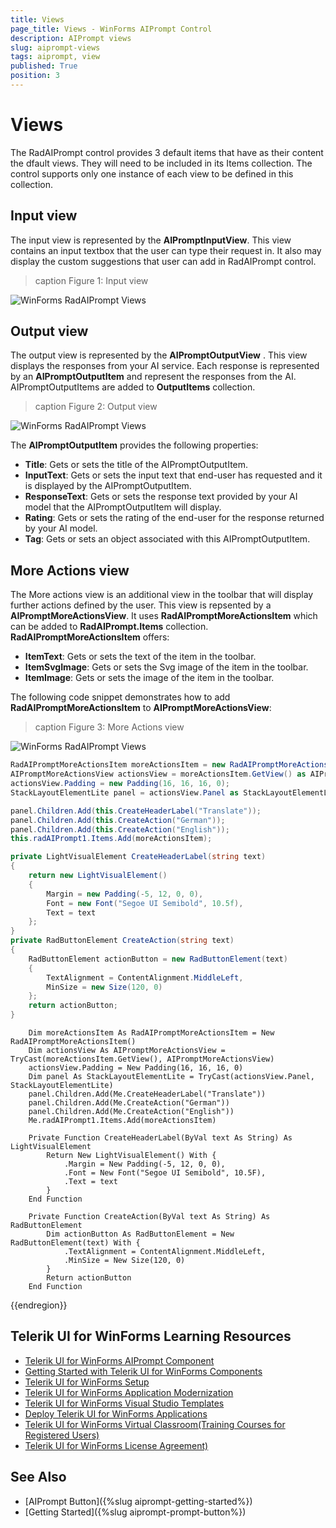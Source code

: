 ```yaml
---
title: Views
page_title: Views - WinForms AIPrompt Control
description: AIPrompt views
slug: aiprompt-views
tags: aiprompt, view
published: True
position: 3
---
```


# Views

The RadAIPrompt control provides 3 default items that have as their content the dfault views. They will need to be included in its Items collection. The control supports only one instance of each view to be defined in this collection.

## Input view

The input view is represented by the __AIPromptInputView__. This view contains an input textbox that the user can type their request in. It also may display the custom suggestions that user can add in RadAIPrompt control.

>caption Figure 1: Input view

![WinForms RadAIPrompt Views](images/aiprompt-views001.png)

## Output view

The output view is represented by the __AIPromptOutputView__ . This view displays the responses from your AI service. Each response is represented by an __AIPromptOutputItem__ and represent the responses from the AI. AIPromptOutputItems are added to __OutputItems__ collection. 

>caption Figure 2: Output view

![WinForms RadAIPrompt Views](images/aiprompt-views002.png)

The __AIPromptOutputItem__ provides the following properties:

* __Title__: Gets or sets the title of the AIPromptOutputItem.
* __InputText__: Gets or sets the input text that end-user has requested and it is displayed by the AIPromptOutputItem.
* __ResponseText__: Gets or sets the response text provided by your AI model that the AIPromptOutputItem will display.
* __Rating__: Gets or sets the rating of the end-user for the response returned by your AI model.
* __Tag__: Gets or sets an object associated with this AIPromptOutputItem.

## More Actions view

The More actions view is an additional view in the toolbar that will display further actions defined by the user. This view is repsented by a __AIPromptMoreActionsView__. It uses __RadAIPromptMoreActionsItem__ which can be added to __RadAIPrompt.Items__ collection. __RadAIPromptMoreActionsItem__ offers:
* __ItemText__: Gets or sets the text of the item in the toolbar.
* __ItemSvgImage__: Gets or sets the Svg image of the item in the toolbar.
* __ItemImage__: Gets or sets the image of the item in the toolbar.

The following code snippet demonstrates how to add __RadAIPromptMoreActionsItem__ to __AIPromptMoreActionsView__:

>caption Figure 3: More Actions view

![WinForms RadAIPrompt Views](images/aiprompt-views003.png)

````C#
RadAIPromptMoreActionsItem moreActionsItem = new RadAIPromptMoreActionsItem();
AIPromptMoreActionsView actionsView = moreActionsItem.GetView() as AIPromptMoreActionsView;
actionsView.Padding = new Padding(16, 16, 16, 0);
StackLayoutElementLite panel = actionsView.Panel as StackLayoutElementLite;

panel.Children.Add(this.CreateHeaderLabel("Translate"));
panel.Children.Add(this.CreateAction("German"));
panel.Children.Add(this.CreateAction("English"));
this.radAIPrompt1.Items.Add(moreActionsItem);

private LightVisualElement CreateHeaderLabel(string text)
{
    return new LightVisualElement()
    {
        Margin = new Padding(-5, 12, 0, 0),
        Font = new Font("Segoe UI Semibold", 10.5f),
        Text = text
    };
}
private RadButtonElement CreateAction(string text)
{
    RadButtonElement actionButton = new RadButtonElement(text)
    {
        TextAlignment = ContentAlignment.MiddleLeft,
        MinSize = new Size(120, 0)
    };
    return actionButton;
}

````
````VB.NET
    Dim moreActionsItem As RadAIPromptMoreActionsItem = New RadAIPromptMoreActionsItem()
    Dim actionsView As AIPromptMoreActionsView = TryCast(moreActionsItem.GetView(), AIPromptMoreActionsView)
    actionsView.Padding = New Padding(16, 16, 16, 0)
    Dim panel As StackLayoutElementLite = TryCast(actionsView.Panel, StackLayoutElementLite)
    panel.Children.Add(Me.CreateHeaderLabel("Translate"))
    panel.Children.Add(Me.CreateAction("German"))
    panel.Children.Add(Me.CreateAction("English"))
    Me.radAIPrompt1.Items.Add(moreActionsItem)

    Private Function CreateHeaderLabel(ByVal text As String) As LightVisualElement
        Return New LightVisualElement() With {
            .Margin = New Padding(-5, 12, 0, 0),
            .Font = New Font("Segoe UI Semibold", 10.5F),
            .Text = text
        }
    End Function

    Private Function CreateAction(ByVal text As String) As RadButtonElement
        Dim actionButton As RadButtonElement = New RadButtonElement(text) With {
            .TextAlignment = ContentAlignment.MiddleLeft,
            .MinSize = New Size(120, 0)
        }
        Return actionButton
    End Function    

````

{{endregion}} 


## Telerik UI for WinForms Learning Resources
* [Telerik UI for WinForms AIPrompt Component](https://www.telerik.com/products/winforms/aiprompt.aspx)
* [Getting Started with Telerik UI for WinForms Components](https://docs.telerik.com/devtools/winforms/getting-started/first-steps)
* [Telerik UI for WinForms Setup](https://docs.telerik.com/devtools/winforms/installation-and-upgrades/installing-on-your-computer)
* [Telerik UI for WinForms Application Modernization](https://docs.telerik.com/devtools/winforms/winforms-converter/overview)
* [Telerik UI for WinForms Visual Studio Templates](https://docs.telerik.com/devtools/winforms/visual-studio-integration/visual-studio-templates)
* [Deploy Telerik UI for WinForms Applications](https://docs.telerik.com/devtools/winforms/deployment-and-distribution/application-deployment)
* [Telerik UI for WinForms Virtual Classroom(Training Courses for Registered Users)](https://learn.telerik.com/learn/course/external/view/elearning/17/telerik-ui-for-winforms)
* [Telerik UI for WinForms License Agreement)](https://www.telerik.com/purchase/license-agreement/winforms-dlw-s)

## See Also

* [AIPrompt Button]({%slug aiprompt-getting-started%})
* [Getting Started]({%slug aiprompt-prompt-button%})
